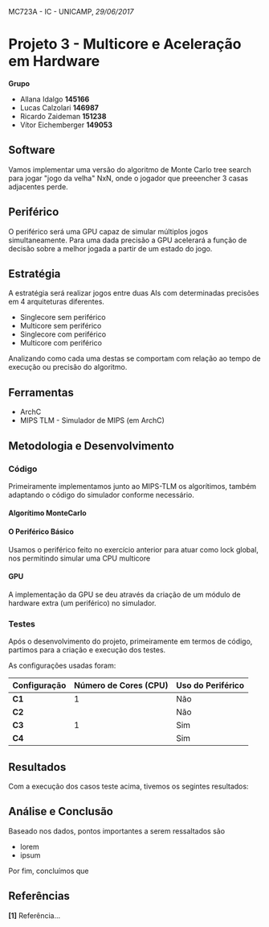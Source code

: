 MC723A - IC - UNICAMP, *29/06/2017*

# Projeto 3 - Multicore e Aceleração em Hardware

**Grupo**
* Allana Idalgo **145166**
* Lucas Calzolari **146987**
* Ricardo Zaideman **151238**
* Vítor Eichemberger **149053**

## Software

Vamos implementar uma versão do algoritmo de Monte Carlo tree search para jogar "jogo da velha" NxN, onde o jogador que preeencher 3 casas adjacentes perde.

## Periférico

O periférico será uma GPU capaz de simular múltiplos jogos simultaneamente. Para uma dada precisão a GPU acelerará a função de decisão sobre a melhor jogada a partir de um estado do jogo.

## Estratégia

A estratégia será realizar jogos entre duas AIs com determinadas precisões em 4 arquiteturas diferentes.  

* Singlecore sem periférico
* Multicore sem periférico
* Singlecore com periférico
* Multicore com periférico  

Analizando como cada uma destas se comportam com relação ao tempo de execução ou precisão do algoritmo.

## Ferramentas
* ArchC
* MIPS TLM - Simulador de MIPS (em ArchC)

## Metodologia e Desenvolvimento

### Código

Primeiramente implementamos junto ao MIPS-TLM os algorítimos, também adaptando o código do simulador conforme necessário.

#### Algorítimo MonteCarlo

#### O Periférico Básico

Usamos o periférico feito no exercício anterior para atuar como lock global, nos permitindo simular uma CPU multicore

#### GPU

A implementação da GPU se deu através da criação de um módulo de hardware extra (um periférico) no simulador.

### Testes

Após o desenvolvimento do projeto, primeiramente em termos de código, partimos para a criação e execução dos testes.

As configurações usadas foram:

| Configuração | Número de Cores (CPU) | Uso do Periférico |
|--------------|-----------------------|-------------------|
| **C1**       | 1                     | Não               |
| **C2**       |                       | Não               |
| **C3**       | 1                     | Sim               |
| **C4**       |                       | Sim               |

## Resultados

Com a execução dos casos teste acima, tivemos os segintes resultados:

## Análise e Conclusão

Baseado nos dados, pontos importantes a serem ressaltados são
* lorem
* ipsum

Por fim, concluímos que

## Referências
**[1]** Referência...
